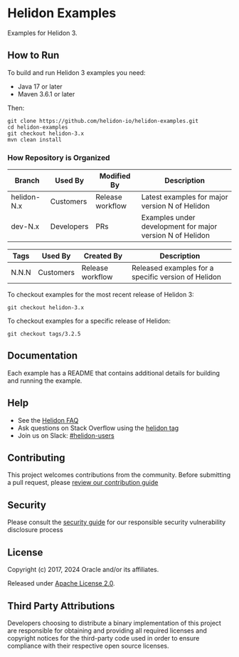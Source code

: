 
# Helidon Examples

Examples for Helidon 3.

## How to Run

To build and run Helidon 3 examples you need:

* Java 17 or later
* Maven 3.6.1 or later

Then:

```
git clone https://github.com/helidon-io/helidon-examples.git
cd helidon-examples
git checkout helidon-3.x
mvn clean install
```

### How Repository is Organized

| Branch      | Used By    | Modified By      | Description                                               |
| ----------- |------------|------------------|--------------------------------------------------|
| helidon-N.x | Customers  | Release workflow | Latest examples for major version N of Helidon   |
| dev-N.x     | Developers | PRs              | Examples under development for major version N of Helidon |

| Tags  | Used By    | Created By       | Description                                         |
|-------|------------|------------------|-----------------------------------------------------|
| N.N.N | Customers  | Release workflow | Released examples for a specific version of Helidon |

To checkout examples for the most recent release of Helidon 3:

```
git checkout helidon-3.x
```

To checkout examples for a specific release of Helidon:

```
git checkout tags/3.2.5
```

## Documentation

Each example has a README that contains additional details for building and running the example.

## Help

* See the [Helidon FAQ](https://github.com/oracle/helidon/wiki/FAQ)
* Ask questions on Stack Overflow using the [helidon tag](https://stackoverflow.com/tags/helidon)
* Join us on Slack: [#helidon-users](http://slack.helidon.io)

## Contributing

This project welcomes contributions from the community. Before submitting a pull request, please [review our contribution guide](./CONTRIBUTING.md)

## Security

Please consult the [security guide](./SECURITY.md) for our responsible security vulnerability disclosure process

## License

Copyright (c) 2017, 2024 Oracle and/or its affiliates.

Released under [Apache License 2.0](./LICENSE.txt).

## Third Party Attributions

Developers choosing to distribute a binary implementation of this project are responsible for obtaining and providing all required licenses and copyright notices for the third-party code used in order to ensure compliance with their respective open source licenses.

